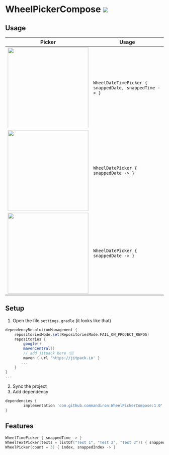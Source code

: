 # WheelPickerCompose [![](https://jitpack.io/v/commandiron/WheelPickerCompose.svg)](https://jitpack.io/#commandiron/WheelPickerCompose)

## Usage
|Picker|Usage|
|------|-----|
|<img src="https://user-images.githubusercontent.com/50905347/189122534-72e2140f-e5cf-414c-897d-36e6876555a1.gif" width="256" height="256">|```WheelDateTimePicker { snappedDate, snappedTime -> }```|
|<img src="https://user-images.githubusercontent.com/50905347/189132165-6d2611a2-4f41-467d-900a-34d87dbbc68c.gif" width="256" height="256">|```WheelDatePicker { snappedDate -> }```|
|<img src="https://user-images.githubusercontent.com/50905347/189132165-6d2611a2-4f41-467d-900a-34d87dbbc68c.gif" width="256" height="256">|```WheelDatePicker { snappedDate -> }```|

## Setup
1. Open the file `settings.gradle` (it looks like that)
```groovy
dependencyResolutionManagement {
    repositoriesMode.set(RepositoriesMode.FAIL_ON_PROJECT_REPOS)
    repositories {
        google()
        mavenCentral()
        // add jitpack here 👇🏽
        maven { url 'https://jitpack.io' }
       ...
    }
} 
...
```
2. Sync the project
3. Add dependency
```groovy
dependencies {
        implementation 'com.github.commandiron:WheelPickerCompose:1.0'
}
```

## Features
```kotlin  
WheelTimePicker { snappedTime -> }
WheelTextPicker(texts = listOf("Test 1", "Test 2", "Test 3")) { snappedTime -> }
WheelPicker(count = 3) { index, snappedIndex -> }
```
